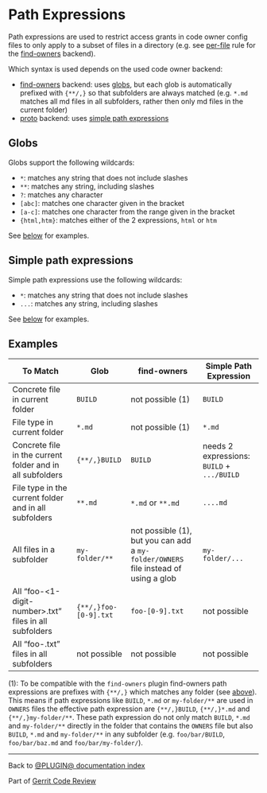 # Path Expressions

Path expressions are used to restrict access grants in code owner config files
to only apply to a subset of files in a directory (e.g. see
[per-file](backend-find-owners.html#perFile) rule for the
[find-owners](backend-find-owners.html) backend).

Which syntax is used depends on the used code owner backend:

* [find-owners](backend-find-owners.html) backend:
  uses [globs](#globs), but each glob is automatically prefixed with `{**/,}`
  so that subfolders are always matched (e.g. `*.md` matches all md files in all
  subfolders, rather then only md files in the current folder)
* [proto](backend-proto.html) backend:
  uses [simple path expressions](#simplePathExpressions)

## <a id="globs">Globs

Globs support the following wildcards:

* `*`: matches any string that does not include slashes
* `**`: matches any string, including slashes
* `?`: matches any character
* `[abc]`: matches one character given in the bracket
* `[a-c]`: matches one character from the range given in the bracket
* `{html,htm}`: matches either of the 2 expressions, `html` or `htm`

See [below](#examples) for examples.

## <a id="simplePathExpressions">Simple path expressions

Simple path expressions use the following wildcards:

* `*`: matches any string that does not include slashes
* `...`: matches any string, including slashes

See [below](#examples) for examples.

## <a id="examples">Examples

| To Match | Glob | find-owners | Simple Path Expression |
| -------- | ---- | ----------- | ---------------------- |
| Concrete file in current folder | `BUILD` | not possible (1) | `BUILD` |
| File type in current folder | `*.md` | not possible (1) | `*.md` |
| Concrete file in the current folder and in all subfolders | `{**/,}BUILD` | `BUILD` | needs 2 expressions: `BUILD` + `.../BUILD` |
| File type in the current folder and in all subfolders | `**.md` | `*.md` or `**.md` | `....md` |
| All files in a subfolder | `my-folder/**` | not possible (1), but you can add a `my-folder/OWNERS` file instead of using a glob | `my-folder/...` |
| All “foo-<1-digit-number>.txt” files in all subfolders | `{**/,}foo-[0-9].txt` | `foo-[0-9].txt` |not possible |
| All “foo-<n-digit-number>.txt” files in all subfolders | not possible | not possible | not possible

(1): To be compatible with the `find-owners` plugin find-owners path expressions
are prefixes with `{**/,}` which matches any folder (see
[above](path-expressions.html)). This means if path expressions like  `BUILD`,
`*.md` or `my-folder/**` are used in `OWNERS` files the effective path
expression are `{**/,}BUILD`, `{**/,}*.md` and `{**/,}my-folder/**`. These path
expression do not only match `BUILD`, `*.md` and `my-folder/**` directly in the
folder that contains the `OWNERS` file but also `BUILD`, `*.md` and
`my-folder/**` in any subfolder (e.g. `foo/bar/BUILD`, `foo/bar/baz.md` and
`foo/bar/my-folder/`).

---

Back to [@PLUGIN@ documentation index](index.html)

Part of [Gerrit Code Review](../../../Documentation/index.html)
